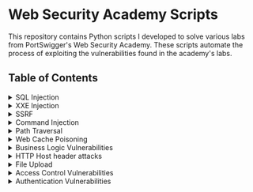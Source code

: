 # Web Security Academy Scripts
This repository contains Python scripts I developed to solve various labs from PortSwigger's Web Security Academy. These scripts automate the process of exploiting the vulnerabilities found in the academy's labs. 

## Table of Contents
<details>
  <summary>SQL Injection</summary>

  - [SQL injection vulnerability allowing login bypass](./SQL%20Injection%20Labs%2FSQL%20injection%20vulnerability%20allowing%20login%20bypass)
  - [SQL injection attack, querying the database type and version on Oracle](./SQL%20Injection%20Labs/SQL%20injection%20attack,%20querying%20the%20database%20type%20and%20version%20on%20Oracle)
  - [SQL injection attack, querying the database type and version on MySQL and Microsoft](./SQL%20Injection%20Labs%2FSQL%20injection%20attack%2C%20querying%20the%20database%20type%20and%20version%20on%20MySQL%20and%20Microsoft)
  - [SQL injection attack, listing the database contents on non-Oracle databases](./SQL%20Injection%20Labs/SQL%20injection%20attack,%20listing%20the%20database%20contents%20on%20non-Oracle%20databases)
  - [SQL injection attack, listing the database contents on Oracle](./SQL%20Injection%20Labs/SQL%20injection%20attack,%20listing%20the%20database%20contents%20on%20Oracle)
  - [Blind SQL injection with conditional responses](./SQL%20Injection%20Labs/Blind%20SQL%20Injection%20with%20Conditional%20Responses)
  - [Blind SQL injection with conditional errors](./SQL%20Injection%20Labs/Blind%20SQL%20injection%20with%20conditional%20errors)
  - [Visible error-based SQL injection](./SQL%20Injection%20Labs%2FVisible%20error-based%20SQL%20injection)
  - [Blind SQL injection with time delays](./SQL%20Injection%20Labs/Blind%20SQL%20injection%20with%20time%20delays)
  - [Blind SQL injection with time delays and information retrieval](./SQL%20Injection%20Labs/Blind%20SQLi%20with%20time%20delays%20and%20informational%20retrieval)
</details>

<details>
  <summary>XXE Injection</summary>

  - [Exploiting XXE using external entities to retrieve files](./XXE%20Injection%2FExploiting%20XXE%20using%20external%20entities%20to%20retrieve%20files)
  - [Exploiting XXE to perform SSRF attacks](./XXE%20Injection%2FExploiting%20XXE%20to%20perform%20SSRF%20attacks)
  - [Exploiting XInclude to retrieve files](./XXE%20Injection/Exploiting%20XInclude%20to%20retrieve%20files)
  - [Exploiting XXE via image file upload](./XXE%20Injection/Exploiting%20XXE%20via%20image%20file%20upload)

</details>

<details>
  <summary>SSRF</summary>

  - [Basic SSRF against the local server](./SSRF/Basic%20SSRF%20against%20the%20local%20server)
  - [Basic SSRF against another back-end system](./SSRF/Basic%20SSRF%20against%20another%20back-end%20system)
  - [SSRF with blacklist-based input filter](./SSRF/SSRF%20with%20blacklist-based%20input%20filter)
  - [SSRF with filter bypass via open redirection vulnerability](./SSRF/SSRF%20with%20filter%20bypass%20via%20open%20redirection)
  - [SSRF with whitelist-based input filter](./SSRF/SSRF%20with%20whitelist-based%20input%20filter)

</details>

<details>
  <summary>Command Injection</summary>

  - [OS command injection, simple case](./Command%20Injection/OS%20command%20injection,%20simple%20case)
  - [Blind OS command injection with time delays](./Command%20Injection/Blind%20OS%20command%20injection%20with%20time%20delays)
  - [Blind OS command injection with output redirection](./Command%20Injection/Blind%20OS%20command%20injection%20with%20output%20redirection)

</details>

<details>
  <summary>Path Traversal</summary>

  - [File path traversal, simple case](./Path%20Traversal/File%20path%20traversal,%20simple%20case)
  - [File path traversal, traversal sequences blocked with absolute path bypass](./Path%20Traversal/File%20path%20traversal,%20traversal%20sequences%20blocked%20with%20absolute%20path%20bypass)
  - [File path traversal, traversal sequences stripped non-recursively](./Path%20Traversal/File%20path%20traversal,%20traversal%20sequences%20stripped%20non-recursively)
  - [File path traversal, traversal sequences stripped with superfluous URL-decode](./Path%20Traversal/File%20path%20traversal,%20traversal%20sequences%20stripped%20with%20superfluous%20URL-decode)
  - [File path traversal, validation of start of path](./Path%20Traversal/File%20path%20traversal,%20validation%20of%20start%20of%20path)
  - [File path traversal, validation of file extension with null byte bypass](./Path%20Traversal/File%20path%20traversal,%20validation%20of%20file%20extension%20with%20null%20byte%20bypass)

</details>

<details>
  <summary>Web Cache Poisoning</summary>

  - [Web cache poisoning with an unkeyed header](./Web%20Cache%20Poisoning/Web%20cache%20poisoning%20with%20an%20unkeyed%20header)
  - [Web cache poisoning with an unkeyed cookie](./Web%20Cache%20Poisoning/Web%20cache%20poisoning%20with%20an%20unkeyed%20cookie)
  - [Web cache poisoning with multiple headers](./Web%20Cache%20Poisoning/Web%20cache%20poisoning%20with%20multiple%20headers)
  - [Targeted web cache poisoning using an unknown header](./Web%20Cache%20Poisoning/Targeted%20web%20cache%20poisoning%20using%20an%20unknown%20header)
  - [Web cache poisoning via an unkeyed query string](./Web%20Cache%20Poisoning/Web%20cache%20poisoning%20via%20an%20unkeyed%20query%20string)
  - [Web cache poisoning via an unkeyed query parameter](./Web%20Cache%20Poisoning/Web%20cache%20poisoning%20via%20an%20unkeyed%20query%20parameter)
  - [Parameter cloaking](./Web%20Cache%20Poisoning/Parameter%20cloaking)
  - [Web cache poisoning via a fat GET request](./Web%20Cache%20Poisoning/Web%20cache%20poisoning%20via%20a%20fat%20GET%20request)

</details>

<details>
<summary>Business Logic Vulnerabilities</summary>

- [Excessive trust in client-side controls](./Business%20Logic%20Vulnerabilities/Excessive%20trust%20in%20client-side%20controls)
- [High-level logic vulnerability](./Business%20Logic%20Vulnerabilities/High-level%20logic%20vulnerability)
- [Inconsistent security controls](./Business%20Logic%20Vulnerabilities/Inconsistent%20security%20controls)
- [Flawed enforcement of business rules](./Business%20Logic%20Vulnerabilities/Flawed%20enforcement%20of%20business%20rules)
- [Inconsistent handling of exceptional input](./Business%20Logic%20Vulnerabilities/Inconsistent%20handling%20of%20exceptional%20input)
- [Weak isolation on dual-use endpoint](./Business%20Logic%20Vulnerabilities/Weak%20isolation%20on%20dual-use%20endpoint)
- [Insufficient workflow validation](./Business%20Logic%20Vulnerabilities/Insufficient%20workflow%20validation)
- [Authentication bypass via flawed state machine](./Business%20Logic%20Vulnerabilities/Authentication%20bypass%20via%20flawed%20state%20machine)
- [Infinite Money Flaw](./Business%20Logic%20Vulnerabilities/Infinite%20money%20logic%20flaw)

</details>

<details>
<summary>HTTP Host header attacks</summary>

- [Basic password reset poisoning](./HTTP%20Host%20header%20attacks/Basic%20password%20reset%20poisoning)
- [Host header authentication bypass](./HTTP%20Host%20header%20attacks/Host%20header%20authentication%20bypass)

</details>


<details>
  <summary>File Upload</summary>

  - [Remote code execution via web shell upload](./File-Upload/Remote%20code%20execution%20via%20web%20shell%20upload)
  - [Web shell upload via Content-Type restriction bypass](./File-Upload%2FWeb%20shell%20upload%20via%20Content-Type%20restriction%20bypass)
  - [Web shell upload via path traversal](./File-Upload/Web%20shell%20upload%20via%20path%20traversal)
  - [Web shell upload via extension blacklist bypass](./File-Upload%2FWeb%20shell%20upload%20via%20extension%20blacklist%20bypass)
  - [Web shell upload via obfuscated file extension](./File-Upload/Web%20shell%20upload%20via%20obfuscated%20file%20extension)
</details>

<details>
  <summary>Access Control Vulnerabilities</summary>

  - [Unprotected admin functionality](./Access%20Control%20Vulnerabilities/Unprotected%20admin%20functionality)
  - [Unprotected admin functionality with unpredictable URL](./Access%20Control%20Vulnerabilities/Unprotected%20admin%20functionality%20with%20unpredictable%20URL)
  - [User role controlled by request parameter](./Access%20Control%20Vulnerabilities/User%20role%20controlled%20by%20request%20parameter)
  - [User role can be modified in user profile](./Access%20Control%20Vulnerabilities/User%20role%20can%20be%20modified%20in%20user%20profile)
  - [User ID controlled by request parameter](./Access%20Control%20Vulnerabilities/User%20ID%20controlled%20by%20request%20parameter)
  - [User ID controlled by request parameter, with unpredictable user IDs](./Access%20Control%20Vulnerabilities/User%20ID%20controlled%20by%20request%20parameter,%20with%20unpredictable%20user%20IDs)
  - [User ID controlled by request parameter with data leakage in redirect](./Access%20Control%20Vulnerabilities/User%20ID%20controlled%20by%20request%20parameter%20with%20data%20leakage%20in%20redirect)
  - [User ID controlled by request parameter with password disclosure](./Access%20Control%20Vulnerabilities/User%20ID%20controlled%20by%20request%20parameter%20with%20password%20disclosure)
  - [Insecure direct object references](./Access%20Control%20Vulnerabilities/Insecure%20direct%20object%20references)
  - [URL-based access control can be circumvented](./Access%20Control%20Vulnerabilities/URL-based%20access%20control%20can%20be%20circumvented)
  - [Method-based access control can be circumvented](./Access%20Control%20Vulnerabilities/Method-based%20access%20control%20can%20be%20circumvented)
  - [Multi-step process with no access control on one step](./Access%20Control%20Vulnerabilities/Multi-step%20process%20with%20no%20access%20control%20on%20one%20step)
  - [Referer-based access control](./Access%20Control%20Vulnerabilities/Referer-based%20access%20control)

</details>

<details>
  <summary>Authentication Vulnerabilities</summary>

  - [Username enumeration via different responses](./Authentication%20Vulnerabilities/Username%20enumeration%20via%20different%20responses)
</details>
